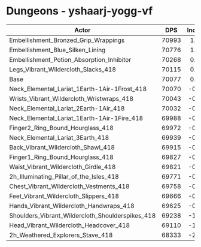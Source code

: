 # Dungeons - yshaarj-yogg-vf
| Actor | DPS | Increase |
|---|:---:|:---:|
|Embellishment_Bronzed_Grip_Wrappings|70993|1.31%|
|Embellishment_Blue_Silken_Lining|70776|1.00%|
|Embellishment_Potion_Absorption_Inhibitor|70268|0.27%|
|Legs_Vibrant_Wildercloth_Slacks_418|70115|0.05%|
|Base|70077|0.00%|
|Neck_Elemental_Lariat_1Earth-1Air-1Frost_418|70070|-0.01%|
|Wrists_Vibrant_Wildercloth_Wristwraps_418|70043|-0.05%|
|Neck_Elemental_Lariat_2Earth-1Air_418|70032|-0.06%|
|Neck_Elemental_Lariat_1Earth-1Air-1Fire_418|69988|-0.13%|
|Finger2_Ring_Bound_Hourglass_418|69972|-0.15%|
|Neck_Elemental_Lariat_3Earth_418|69939|-0.20%|
|Back_Vibrant_Wildercloth_Shawl_418|69915|-0.23%|
|Finger1_Ring_Bound_Hourglass_418|69827|-0.36%|
|Waist_Vibrant_Wildercloth_Girdle_418|69821|-0.37%|
|2h_Illuminating_Pillar_of_the_Isles_418|69771|-0.44%|
|Chest_Vibrant_Wildercloth_Vestments_418|69758|-0.46%|
|Feet_Vibrant_Wildercloth_Slippers_418|69666|-0.59%|
|Hands_Vibrant_Wildercloth_Handwraps_418|69625|-0.65%|
|Shoulders_Vibrant_Wildercloth_Shoulderspikes_418|69238|-1.20%|
|Head_Vibrant_Wildercloth_Headcover_418|69110|-1.38%|
|2h_Weathered_Explorers_Stave_418|68333|-2.49%|

